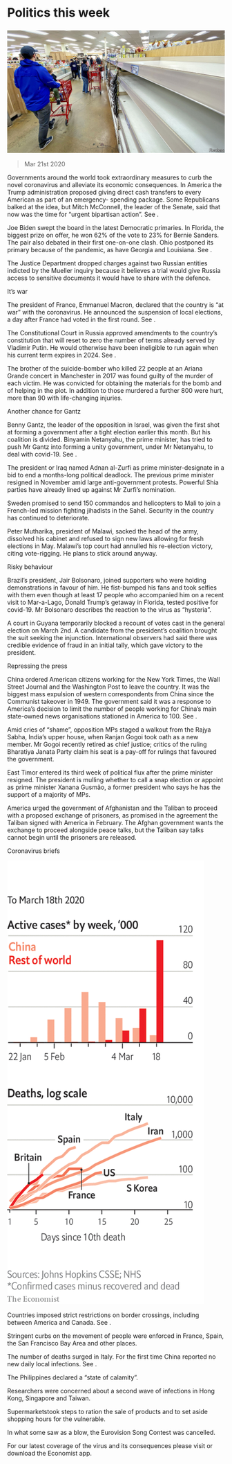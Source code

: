 ###### 

# Politics this week 

#####  

![image](images/20200321_WWP001.jpg) 

> Mar 21st 2020 

Governments around the world took extraordinary measures to curb the novel coronavirus and alleviate its economic consequences. In America the Trump administration proposed giving direct cash transfers to every American as part of an emergency- spending package. Some Republicans balked at the idea, but Mitch McConnell, the leader of the Senate, said that now was the time for “urgent bipartisan action”. See .

Joe Biden swept the board in the latest Democratic primaries. In Florida, the biggest prize on offer, he won 62% of the vote to 23% for Bernie Sanders. The pair also debated in their first one-on-one clash. Ohio postponed its primary because of the pandemic, as have Georgia and Louisiana. See .


The Justice Department dropped charges against two Russian entities indicted by the Mueller inquiry because it believes a trial would give Russia access to sensitive documents it would have to share with the defence.

It’s war

The president of France, Emmanuel Macron, declared that the country is “at war” with the coronavirus. He announced the suspension of local elections, a day after France had voted in the first round. See .

The Constitutional Court in Russia approved amendments to the country’s constitution that will reset to zero the number of terms already served by Vladimir Putin. He would otherwise have been ineligible to run again when his current term expires in 2024. See .

The brother of the suicide-bomber who killed 22 people at an Ariana Grande concert in Manchester in 2017 was found guilty of the murder of each victim. He was convicted for obtaining the materials for the bomb and of helping in the plot. In addition to those murdered a further 800 were hurt, more than 90 with life-changing injuries.

Another chance for Gantz

Benny Gantz, the leader of the opposition in Israel, was given the first shot at forming a government after a tight election earlier this month. But his coalition is divided. Binyamin Netanyahu, the prime minister, has tried to push Mr Gantz into forming a unity government, under Mr Netanyahu, to deal with covid-19. See .

The president or Iraq named Adnan al-Zurfi as prime minister-designate in a bid to end a months-long political deadlock. The previous prime minister resigned in November amid large anti-government protests. Powerful Shia parties have already lined up against Mr Zurfi’s nomination.

Sweden promised to send 150 commandos and helicopters to Mali to join a French-led mission fighting jihadists in the Sahel. Security in the country has continued to deteriorate.

Peter Mutharika, president of Malawi, sacked the head of the army, dissolved his cabinet and refused to sign new laws allowing for fresh elections in May. Malawi’s top court had annulled his re-election victory, citing vote-rigging. He plans to stick around anyway.

Risky behaviour

Brazil’s president, Jair Bolsonaro, joined supporters who were holding demonstrations in favour of him. He fist-bumped his fans and took selfies with them even though at least 17 people who accompanied him on a recent visit to Mar-a-Lago, Donald Trump’s getaway in Florida, tested positive for covid-19. Mr Bolsonaro describes the reaction to the virus as “hysteria”.

A court in Guyana temporarily blocked a recount of votes cast in the general election on March 2nd. A candidate from the president’s coalition brought the suit seeking the injunction. International observers had said there was credible evidence of fraud in an initial tally, which gave victory to the president.

Repressing the press

China ordered American citizens working for the New York Times, the Wall Street Journal and the Washington Post to leave the country. It was the biggest mass expulsion of western correspondents from China since the Communist takeover in 1949. The government said it was a response to America’s decision to limit the number of people working for China’s main state-owned news organisations stationed in America to 100. See .

Amid cries of “shame”, opposition MPs staged a walkout from the Rajya Sabha, India’s upper house, when Ranjan Gogoi took oath as a new member. Mr Gogoi recently retired as chief justice; critics of the ruling Bharatiya Janata Party claim his seat is a pay-off for rulings that favoured the government.

East Timor entered its third week of political flux after the prime minister resigned. The president is mulling whether to call a snap election or appoint as prime minister Xanana Gusmão, a former president who says he has the support of a majority of MPs.

America urged the government of Afghanistan and the Taliban to proceed with a proposed exchange of prisoners, as promised in the agreement the Taliban signed with America in February. The Afghan government wants the exchange to proceed alongside peace talks, but the Taliban say talks cannot begin until the prisoners are released.

Coronavirus briefs

![image](images/20200321_WWC002.png) 


Countries imposed strict restrictions on border crossings, including between America and Canada. See .

Stringent curbs on the movement of people were enforced in France, Spain, the San Francisco Bay Area and other places.

The number of deaths surged in Italy. For the first time China reported no new daily local infections. See .

The Philippines declared a “state of calamity”.

Researchers were concerned about a second wave of infections in Hong Kong, Singapore and Taiwan.

Supermarketstook steps to ration the sale of products and to set aside shopping hours for the vulnerable.

In what some saw as a blow, the Eurovision Song Contest was cancelled.

For our latest coverage of the virus and its consequences please visit  or download the Economist app.

